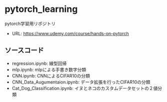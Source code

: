 # pytorch_learning
pytorch学習用リポジトリ
* URL: <https://www.udemy.com/course/hands-on-pytorch>
## ソースコード
* regression.ipynb: 線型回帰
* mlp.ipynb: mlpによる手書き数字分類
* CNN.ipynb: CNNによるCIFAR10の分類
* CNN_Data_Augumentaion.ipynb: データ拡張を行ったCIFAR10の分類
* Cat_Dog_Classification.ipynb: イヌとネコのカスタムデータセットの２値分類
